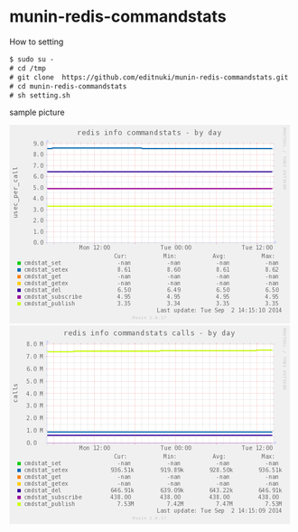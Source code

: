 munin-redis-commandstats
========================

How to setting


    $ sudo su -
    # cd /tmp
    # git clone  https://github.com/editnuki/munin-redis-commandstats.git
    # cd munin-redis-commandstats 
    # sh setting.sh


sample picture

![Alt commandstats_usec_per_call](/redis_info_commandstats-day.png)
![Alt commandstats_call](/redis_info_commandstats_call-day.png)

